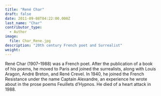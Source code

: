 ```yaml
---
title: "René Char"
draft: false
date: 2011-09-08T04:22:00.000Z
last_name: "Char"
contributor_type:
  - Author
image:
  file: Char_Rene.jpg
description: "20th century French poet and Surrealist"
weight:
---
```


René Char (1907–1988) was a French poet. After the publication of a book of his poems, he moved to Paris and joined the surrealists, along with Louis Aragon, André Breton, and René Crevel. In 1940, he joined the French Resistance under the name Captain Alexandre, an experience he wrote about in the prose poems Feuillets d’Hypnos. He died of a heart attack in 1988.

